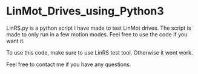 # LinMot_Drives_using_Python3

LinRS.py is a python script I have made to test LinMot drives. The script is made to only run in a few motion modes. Feel free to use the code if you want it.

To use this code, make sure to use LinRS test tool. Otherwise it wont work. 

Feel free to contact me if you have any questions.

